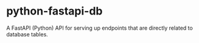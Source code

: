 # python-fastapi-db
A FastAPI (Python) API for serving up endpoints that are directly related to database tables.
